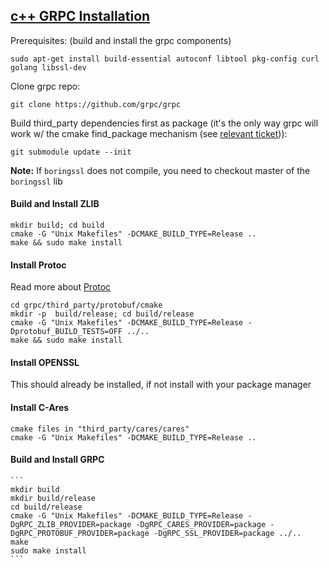 ## [c++ GRPC Installation](https://github.com/grpc/grpc/blob/v1.14.1/src/cpp/README.md)
Prerequisites: (build and install the grpc components)  
  ```
  sudo apt-get install build-essential autoconf libtool pkg-config curl golang libssl-dev
  ```
Clone grpc repo:  
  ```
  git clone https://github.com/grpc/grpc
  ```
Build third_party dependencies first as package (it's the only way grpc will work w/ the cmake find_package mechanism (see [relevant ticket](https://github.com/grpc/grpc/issues/16741))):  
  ```
  git submodule update --init
  ```  
**Note:** If `boringssl` does not compile, you need to checkout master of the `boringssl` lib  
#### Build and Install ZLIB
  ```
  mkdir build; cd build
  cmake -G "Unix Makefiles" -DCMAKE_BUILD_TYPE=Release ..
  make && sudo make install
  ```
#### Install Protoc
Read more about [Protoc](https://github.com/protocolbuffers/protobuf/blob/master/cmake/README.md)
  ```
  cd grpc/third_party/protobuf/cmake
  mkdir -p  build/release; cd build/release
  cmake -G "Unix Makefiles" -DCMAKE_BUILD_TYPE=Release -Dprotobuf_BUILD_TESTS=OFF ../..
  make && sudo make install
  ```

#### Install OPENSSL 
This should already be installed, if not install with your package manager  

#### Install C-Ares  
  ```
  cmake files in "third_party/cares/cares"
  cmake -G "Unix Makefiles" -DCMAKE_BUILD_TYPE=Release ..
  ```  
#### Build and Install GRPC
    ```
    mkdir build
    mkdir build/release
    cd build/release
    cmake -G "Unix Makefiles" -DCMAKE_BUILD_TYPE=Release -DgRPC_ZLIB_PROVIDER=package -DgRPC_CARES_PROVIDER=package -DgRPC_PROTOBUF_PROVIDER=package -DgRPC_SSL_PROVIDER=package ../..
    make
    sudo make install
    ```
    
